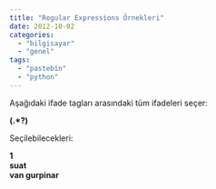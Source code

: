 ```yaml
---
title: "Regular Expressions Örnekleri"
date: 2012-10-02
categories: 
  - "bilgisayar"
  - "genel"
tags: 
  - "pastebin"
  - "python"
---
```


Aşağıdaki ifade tagları arasındaki tüm ifadeleri seçer:  
  
**(.\*?)**  
  
Seçilebilecekleri:  
  
**1**  
**suat**  
**van gurpinar**
